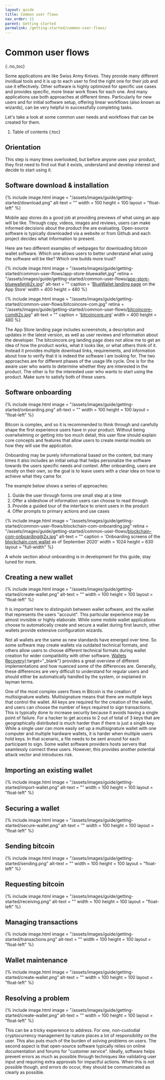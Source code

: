 ```yaml
---
layout: guide
title: Common user flows
nav_order: 11
parent: Getting started
permalink: /getting-started/common-user-flows/
---
```


# Common user flows
{:.no_toc}

Some applications are like Swiss Army Knives. They provide many different invidiual tools and it is up to each user to find the right one for their job and use it effectively. Other software is highly optimized for specific use cases and provides specific, more linear work flows for each one. And many applications use both approaches at different times. Particularly for new users and for initial software setup, offering linear workflows (also known as wizards), can be very helpful in successfully completing tasks.

Let's take a look at some common user needs and workflows that can be created for them.

1. Table of contents
{:toc}

## Orientation

This step is many times overlooked, but before anyone uses your product, they first need to find out that it exists, understand and develop interest and decide to start using it.

## Software download & installation

<div class="center" markdown="1">

{% include image.html
   image = "/assets/images/guide/getting-started/download.png"
   alt-text = ""
   width = 100
   height = 100
   layout = "float-left"
%}

Mobile app stores do a good job at providing previews of what using an app will be like. Through copy, videos, images and reviews, users can make informed decisions about the product the are evaluating. Open-source software is typically downloaded via a website or from Github and each project decides what information to present. 

</div>

Here are two different examples of webpages for downloading bitcoin wallet software. Which one allows users to better understand what using the software will be like? Which one builds more trust?

<div class="image-gallery" markdown="1">

{% include image.html
   image = "/assets/images/guide/getting-started/common-user-flows/app-store-bluewallet.jpg"
   retina = "/assets/images/guide/getting-started/common-user-flows/app-store-bluewallet@2x.jpg"
   alt-text = ""
   caption = '<a href="https://apps.apple.com/us/app/bluewallet-bitcoin-wallet/id1376878040" target="_blank">BlueWallet landing page</a> on the App Store'
   width = 400
   height = 480
%}

{% include image.html
   image = "/assets/images/guide/getting-started/common-user-flows/bitcoincore-com.jpg"
   retina = "/assets/images/guide/getting-started/common-user-flows/bitcoincore-com@2x.jpg"
   alt-text = ""
   caption = '<a href="https://bitcoincore.org/" target="_blank">bitcoincore.org</a>'
   width = 400
   height = 480
%}

</div>

The App Store landing page includes screenshots, a description and updates in the latest version, as well as user reviews and information about the developer. The bitcoincore.org landing page does not allow me to get an idea of how the product works, what it looks like, or what others think of it. Instead it provides multiple download links, requirements, and information about how to verify that it is indeed the software I am looking for. The two approaches are for different phases of the usage life cycle. One is for the aware user who wants to determine whether they are interested in the product. The other is for the interested user who wants to start using the product. Make sure to satisfy both of these users.

## Software onboarding

<div class="center" markdown="1">

{% include image.html
   image = "/assets/images/guide/getting-started/onboarding.png"
   alt-text = ""
   width = 100
   height = 100
   layout = "float-left"
%}

Bitcoin is complex, and so it is recommended to think through and carefully shape the first experience users have in your product. Without being overwhelming or getting into too much detail, this user flow should explain core concepts and features that allow users to create mental models on how they will use the application.

Onboarding may be purely informational based on the content, but many times it also includes an initial setup that helps personalize the software towards the users specific needs and context. After onboarding, users are mostly on their own, so the goal is to leave users with a clear idea on how to achieve what they came for.

The example below shows a series of approaches:

1. Guide the user through forms one small step at a time
1. Offer a slideshow of information users can choose to read through
1. Provide a guided tour of the interface to orient users in the product
1. Offer prompts to primary actions and use cases

</div>

{% include image.html
   image = "/assets/images/guide/getting-started/common-user-flows/blockchain-com-onboarding.jpg"
   retina = "/assets/images/guide/getting-started/common-user-flows/blockchain-com-onboarding@2x.jpg"
   alt-text = ""
   caption = 'Onboarding screens of the <a href="https://www.blockchain.com/wallet" target="_blank">blockchain.com wallet</a> as of September 2020'
   width = 1024
   height = 630
   layout = "full-width"
%}

A whole section about onboarding is in development for this guide, stay tuned for more.

## Creating a new wallet

<div class="center" markdown="1">

{% include image.html
   image = "/assets/images/guide/getting-started/create-wallet.png"
   alt-text = ""
   width = 100
   height = 100
   layout = "float-left"
%}

It is important here to distinguish between wallet software, and the wallet that represents the users "account". This particular experience may be almost invisible or highly elaborate. While some mobile wallet applications choose to automatically create and secure a wallet during first launch, other wallets provide extensive configuration wizards.

</div>

Not all wallets are the same as new standards have emerged over time. So some software may create wallets via outdated technical formats, and others allow users to choose different technical formats during wallet creation for wider compatibility with other software. [Wallets Recovery](https://github.com/nvk/wallets-recovery){:target="_blank"} provides a great overview of different implementations and how nuanced some of the differences are. Generally, these differences are very difficult to understand for regular users and should either be automatically handled by the system, or explained in layman terms.

One of the most complex users flows in Bitcoin is the creation of multisignature wallets. Multisignature means that there are multiple keys that control the wallet. All keys are required for the creation of the wallet, and users can choose the number of keys required to sign transactions. This is typically done to increase security because it avoids having a single point of failure. For a hacker to get access to 2 out of total of 3 keys that are geographically distributed is much harder than if there is just a single key. While a single user can more easily set up a multisignature wallet with one computer and multiple hardware wallets, it is harder when multiple users hold keys. In that scenario, a file needs to be sent around for each participant to sign. Some wallet software providers hosts servers that seamlessly connect these users. However, this provides another potential attack vector and introduces risk.

## Importing an existing wallet

<div class="center" markdown="1">

{% include image.html
   image = "/assets/images/guide/getting-started/import-wallet.png"
   alt-text = ""
   width = 100
   height = 100
   layout = "float-left"
%}

</div>



## Securing a wallet

<div class="center" markdown="1">

{% include image.html
   image = "/assets/images/guide/getting-started/secure-wallet.png"
   alt-text = ""
   width = 100
   height = 100
   layout = "float-left"
%}

</div>

## Sending bitcoin

<div class="center" markdown="1">

{% include image.html
   image = "/assets/images/guide/getting-started/sending.png"
   alt-text = ""
   width = 100
   height = 100
   layout = "float-left"
%}

</div>

## Requesting bitcoin

<div class="center" markdown="1">

{% include image.html
   image = "/assets/images/guide/getting-started/receiving.png"
   alt-text = ""
   width = 100
   height = 100
   layout = "float-left"
%}

</div>

## Managing transactions

<div class="center" markdown="1">

{% include image.html
   image = "/assets/images/guide/getting-started/transactions.png"
   alt-text = ""
   width = 100
   height = 100
   layout = "float-left"
%}

</div>

## Wallet maintenance

<div class="center" markdown="1">

{% include image.html
   image = "/assets/images/guide/getting-started/create-wallet.png"
   alt-text = ""
   width = 100
   height = 100
   layout = "float-left"
%}


</div>

## Resolving a problem

<div class="center" markdown="1">

{% include image.html
   image = "/assets/images/guide/getting-started/create-wallet.png"
   alt-text = ""
   width = 100
   height = 100
   layout = "float-left"
%}

This can be a tricky experience to address. For one, non-custodial cryptocurrency management by nature places a lot of responsibility on the user. This also puts much of the burden of solving problems on users. The second aspect is that open-source software typically relies on online documentation and forums for "customer service". Ideally, software helps prevent errors as much as possible through techniques like validating user input and requiring extra approvals for impactful actions. When this is not possible though, and errors do occur, they should be communicated as clearly as possible.

</div>
